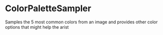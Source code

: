 # ColorPaletteSampler
Samples the 5 most common colors from an image and provides other color options that might help the arist
